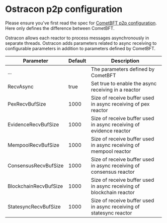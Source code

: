 # Ostracon p2p configuration

Please ensure you've first read the spec for [CometBFT p2p configuration](https://github.com/cometbft/cometbft/blob/v0.34.x/spec/p2p/v0.34/configuration.md). Here only defines the difference between CometBFT.


Ostracon allows each reactor to process messages asynchronously in separate threads. Ostracon adds parameters related to async receiving to configurable parameters in addition to parameters defined by CometBFT.

| Parameter| Default| Description |
| --- | --- | --- |
| ... |     | The parameters defined by CometBFT |
|	RecvAsync                   |  true | Set true to enable the async receiving in a reactor                  |
|	PexRecvBufSize              |  1000 | Size of receive buffer used in async receiving of pex reactor        |
|	EvidenceRecvBufSize         |  1000 | Size of receive buffer used in async receiving of evidence reactor   |
|	MempoolRecvBufSize          |  1000 | Size of receive buffer used in async receiving of mempool reactor    |
|	ConsensusRecvBufSize        |  1000 | Size of receive buffer used in async receiving of consensus reactor  |
|	BlockchainRecvBufSize       |  1000 | Size of receive buffer used in async receiving of blockchain reactor |
|	StatesyncRecvBufSize        |  1000 | Size of receive buffer used in async receiving of statesync reactor  |
